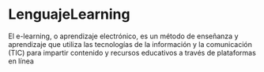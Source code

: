 # LenguajeLearning
El e-learning, o aprendizaje electrónico, es un método de enseñanza y aprendizaje que utiliza las tecnologías de la información y la comunicación (TIC) para impartir contenido y recursos educativos a través de plataformas en línea
